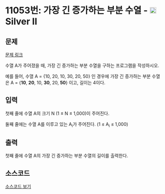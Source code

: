 # 11053번: 가장 긴 증가하는 부분 수열 - <img src="https://static.solved.ac/tier_small/9.svg" style="height:20px" /> Silver II

<!-- performance -->

<!-- 문제 제출 후 깃허브에 푸시를 했을 때 제출한 코드의 성능이 입력될 공간입니다.-->

<!-- end -->

## 문제

[문제 링크](https://boj.kr/11053)


<p>수열 A가 주어졌을 때, 가장 긴 증가하는&nbsp;부분&nbsp;수열을 구하는 프로그램을 작성하시오.</p>

<p>예를 들어, 수열 A = {10, 20, 10, 30, 20, 50} 인 경우에 가장 긴 증가하는 부분&nbsp;수열은&nbsp;A = {<strong>10</strong>, <strong>20</strong>, 10, <strong>30</strong>, 20, <strong>50</strong>} 이고, 길이는 4이다.</p>



## 입력


<p>첫째 줄에 수열 A의 크기 N (1 ≤ N ≤ 1,000)이 주어진다.</p>

<p>둘째 줄에는 수열 A를 이루고 있는 A<sub>i</sub>가 주어진다. (1 ≤ A<sub>i</sub> ≤ 1,000)</p>



## 출력


<p>첫째 줄에 수열 A의 가장 긴 증가하는 부분 수열의 길이를 출력한다.</p>



## 소스코드

[소스코드 보기](가장%20긴%20증가하는%20부분%20수열.cpp)